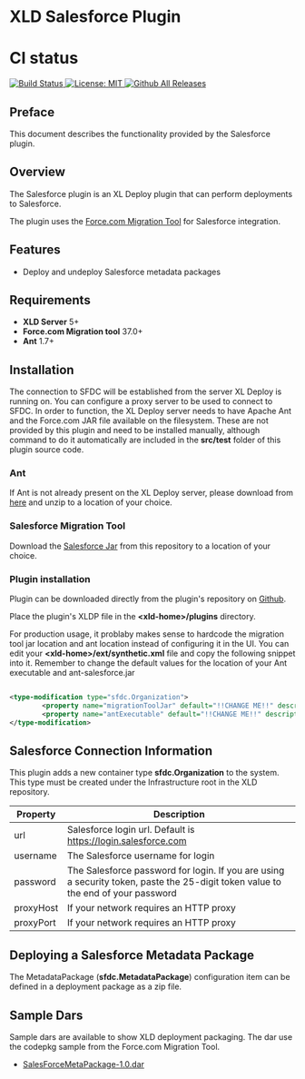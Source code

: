 # XLD Salesforce Plugin

# CI status #

[![Build Status][xld-salesforce-plugin-travis-image] ][xld-salesforce-plugin-travis-url]
[![License: MIT][xld-salesforce-plugin-license-image] ][xld-salesforce-plugin-license-url]
[![Github All Releases][xld-salesforce-plugin-downloads-image] ]()

[xld-salesforce-plugin-travis-image]: https://travis-ci.org/xebialabs-community/xld-salesforce-plugin.svg?branch=master
[xld-salesforce-plugin-travis-url]: https://travis-ci.org/xebialabs-community/xld-salesforce-plugin
[xld-salesforce-plugin-codacy-image]: https://api.codacy.com/project/badge/Grade/b78313b1eb1b4b058dc4512b4d48c26f
[xld-salesforce-plugin-license-image]: https://img.shields.io/badge/License-MIT-yellow.svg
[xld-salesforce-plugin-license-url]: https://opensource.org/licenses/MIT
[xld-salesforce-plugin-downloads-image]: https://img.shields.io/github/downloads/xebialabs-community/xld-salesforce-plugin/total.svg

## Preface ##

This document describes the functionality provided by the Salesforce plugin.


## Overview ##

The Salesforce plugin is an XL Deploy plugin that can perform deployments to Salesforce.

The plugin uses the [Force.com Migration Tool](https://developer.salesforce.com/docs/atlas.en-us.daas.meta/daas/meta_development.htm) for Salesforce integration.

## Features ##

* Deploy and undeploy Salesforce metadata packages

## Requirements ##

* **XLD Server** 5+
* **Force.com Migration tool** 37.0+
* **Ant** 1.7+ 
		

## Installation ##

The connection to SFDC will be established from the server XL Deploy is running on. You can configure a proxy server to be used to connect to SFDC. In order to function, the XL Deploy server needs to have Apache Ant and the Force.com JAR file available on the filesystem. These are not provided by this plugin and need to be installed manually, although command to do it automatically are included in the __src/test__ folder of this plugin source code.

### Ant ###

If Ant is not already present on the XL Deploy server, please download from [here](http://ant.apache.org/bindownload.cgi) and unzip to a location of your choice.

### Salesforce Migration Tool ###

Download the [Salesforce Jar](https://gs0.salesforce.com/dwnld/SfdcAnt/salesforce_ant_41.0.zip) from this repository to a location of your choice.


### Plugin installation ###

Plugin can be downloaded directly from the plugin's repository on [Github](https://github.com/xebialabs-community/xld-salesforce-plugin/releases).

Place the plugin's XLDP file in the __&lt;xld-home&gt;/plugins__ directory. 

For production usage, it problaby makes sense to hardcode the migration tool jar location and ant location instead of configuring it in the UI. You can edit your __&lt;xld-home&gt;/ext/synthetic.xml__ file and copy the following snippet into it.  Remember to change the default values for the location of your Ant executable and ant-salesforce.jar

```xml

<type-modification type="sfdc.Organization">
        <property name="migrationToolJar" default="!!CHANGE ME!!" description="Absolute file reference to the ant-salesforce.jar" hidden="true" />
        <property name="antExecutable" default="!!CHANGE ME!!" description="Absolute file reference to the ant executable (ant, ant.bat, ant.cmd)" hidden="true"  />
</type-modification>

```

## Salesforce Connection Information ##


This plugin adds a new container type __sfdc.Organization__ to the system. This type must be created under the Infrastructure root in the XLD repository.

| Property | Description |
| -------- | ----------- |
| url   | Salesforce login url. Default is https://login.salesforce.com |
| username | The Salesforce username for login |
| password | The Salesforce password for login. If you are using a security token, paste the 25-digit token value to the end of your password |
| proxyHost | If your network requires an HTTP proxy |
| proxyPort | If your network requires an HTTP proxy |


## Deploying a Salesforce Metadata Package ##

The MetadataPackage (__sfdc.MetadataPackage__) configuration item can be defined in a deployment package as a zip file.  


## Sample Dars ##

Sample dars are available to show XLD deployment packaging.
The dar use the codepkg sample from the Force.com Migration Tool.

* [SalesForceMetaPackage-1.0.dar](./src/main/docs/samples/SalesForceMetaPackage-1.0.dar)

